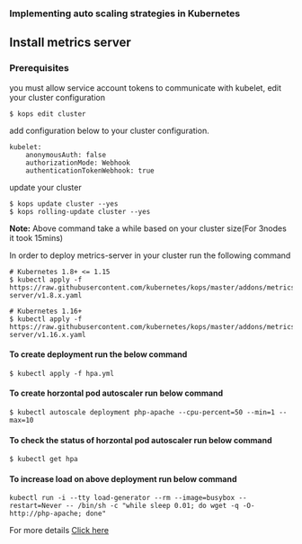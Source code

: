 ### Implementing auto scaling strategies in Kubernetes

## Install metrics server
### Prerequisites
you must allow service account tokens to communicate with kubelet, edit your cluster configuration
```console
$ kops edit cluster
```
add configuration below to your cluster configuration.
```
kubelet:
    anonymousAuth: false
    authorizationMode: Webhook
    authenticationTokenWebhook: true
```

update your cluster
```console
$ kops update cluster --yes
$ kops rolling-update cluster --yes
```
**Note:** Above command take a while based on your cluster size(For 3nodes it took 15mins)

In order to deploy metrics-server in your cluster run the following command

```console
# Kubernetes 1.8+ <= 1.15
$ kubectl apply -f https://raw.githubusercontent.com/kubernetes/kops/master/addons/metrics-server/v1.8.x.yaml

# Kubernetes 1.16+
$ kubectl apply -f https://raw.githubusercontent.com/kubernetes/kops/master/addons/metrics-server/v1.16.x.yaml
```

#### To create deployment run the below command
```
$ kubectl apply -f hpa.yml
```
#### To create horzontal pod autoscaler run below command
```
$ kubectl autoscale deployment php-apache --cpu-percent=50 --min=1 --max=10
```
#### To check the status of horzontal pod autoscaler run below command
```
$ kubectl get hpa
```
#### To increase load on above deployment run below command
```
kubectl run -i --tty load-generator --rm --image=busybox --restart=Never -- /bin/sh -c "while sleep 0.01; do wget -q -O- http://php-apache; done"
```
For more details [Click here](https://kubernetes.io/docs/tasks/run-application/horizontal-pod-autoscale-walkthrough/)

